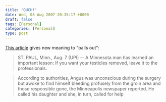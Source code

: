 ```yaml
---
title: 'OUCH!'
date: Wed, 08 Aug 2007 20:35:17 +0000
draft: false
tags: [Personal]
categories: [Personal]
type: post
---
```


[This article](http://www.upi.com/NewsTrack/Quirks/2007/08/07/warning_dont_try_this_at_home/1928/) gives new meaning to "balls out":

> ST. PAUL, Minn., Aug. 7 (UPI) -- A Minnesota man has learned an important lesson: If you want your testicles removed, leave it to the professionals.

> According to authorities, Angus was unconscious during the surgery but awoke to find himself bleeding profusely from the groin area and those responsible gone, the Minneapolis newspaper reported. He called his daughter and she, in turn, called for help